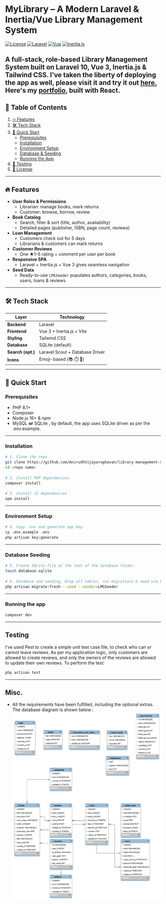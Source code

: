 # MyLibrary – A Modern Laravel & Inertia/Vue Library Management System

[![License](https://img.shields.io/github/license/yourusername/mylibrary)](LICENSE) [![Laravel](https://img.shields.io/badge/Laravel-10.x-red)](https://laravel.com) [![Vue](https://img.shields.io/badge/Vue–3-green)](https://vuejs.org) [![Inertia.js](https://img.shields.io/badge/Inertia.js-0.13-blue)](https://inertiajs.com)

A full-stack, role-based **Library Management System** built on Laravel 10, Vue 3, Inertia.js & Tailwind CSS.
I've taken the liberty of deploying the app as well, please visit it and try it out [here.](https://www.lms.anirudhvijay.xyz/)
Here's my [portfolio](https://www.anirudhvijay.xyz/), built with React.
---

## 📖 Table of Contents

1. [🔥 Features](#-features)  
2. [🛠️ Tech Stack](#️-tech-stack)  
3. [🚀 Quick Start](#-quick-start)  
   - [Prerequisites](#prerequisites)  
   - [Installation](#installation)  
   - [Environment Setup](#environment-setup)  
   - [Database & Seeding](#database--seeding)  
   - [Running the App](#running-the-app)  
4. [🧪 Testing](#-testing)  
5. [📄 License](#-license)  

---

## 🔥 Features

- **User Roles & Permissions**  
  - Librarian: manage books, mark returns  
  - Customer: browse, borrow, review  
- **Book Catalog**  
  - Search, filter & sort (title, author, availability)  
  - Detailed pages (publisher, ISBN, page count, reviews)  
- **Loan Management**  
  - Customers check out for 5 days  
  - Librarians & customers can mark returns  
- **Customer Reviews**  
  - One ★1–5 rating + comment per user per book  
- **Responsive SPA**  
  - Laravel + Inertia.js + Vue 3 gives seamless navigation  
- **Seed Data**  
  - Ready-to-use `LMSSeeder` populates authors, categories, books, users, loans & reviews  

---

## 🛠️ Tech Stack

| Layer            | Technology                        |
| ---------------- | --------------------------------- |
| **Backend**      | Laravel                         |
| **Frontend**     | Vue 3 + Inertia.js + Vite         |
| **Styling**      | Tailwind CSS                      |
| **Database**     | SQLite (default)  |
| **Search (opt.)**| Laravel Scout + Database Driver         |
| **Icons**        | Emoji-based (📚 ⏱️ 💬)              |

---

## 🚀 Quick Start

### Prerequisites

- PHP 8.1+  
- Composer  
- Node.js 16+ & npm  
- MySQL **or** SQLite  , by default, the app uses SQLite driver as per the .env.example.

---

### Installation

```bash
# 1. Clone the repo
git clone https://github.com/AnirudhVijayaraghavan/library-management-system.git
cd <repo name>

# 2. Install PHP dependencies
composer install

# 3. Install JS dependencies
npm install
```

---

### Environment Setup

```bash
# 4. Copy .env and generate app key
cp .env.example .env
php artisan key:generate
```

---

### Database Seeding

```bash
# 5. Create SQLite file at the root of the database folder.
touch database.sqlite

# 6. Database and seeding, Drop all tables, run migrations & seed via LMSSeeder
php artisan migrate:fresh --seed --seeder=LMSSeeder
```

---

### Running the app

```bash
composer dev
```

---

## Testing
I've used Pest to create a simple unit test case file, to check who can or cannot leave reviews. As per my application logic, only customers are allowed to create reviews, and only the owners of the reviews are allowed to update their own reviews.
To perform the test:
```bash
php artisan test
```

---

## Misc.
- All the requirements have been fulfilled, including the optional extras. The database diagram is shown below :
![Database Diagram](https://github.com/AnirudhVijayaraghavan/library-management-system/blob/main/docs/DatabaseDiagram.png)


